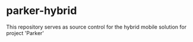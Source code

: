 # parker-hybrid
This repository serves as source control for the hybrid mobile solution for project 'Parker'
